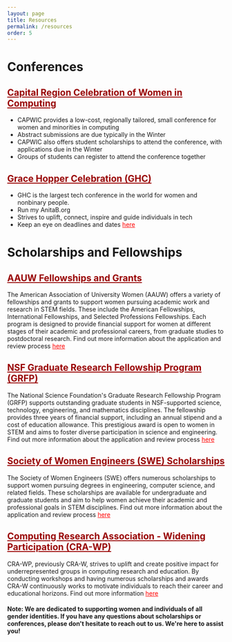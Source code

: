 ```yaml
---
layout: page
title: Resources
permalink: /resources
order: 5
---
```


# Conferences
## <a href="https://capwic.org/" style="color: #990000;;">Capital Region Celebration of Women in Computing</a>
- CAPWIC provides a low-cost, regionally tailored, small conference for women and minorities in computing
- Abstract submissions are due typically in the Winter
- CAPWIC also offers student scholarships to attend the conference, with applications due in the Winter
- Groups of students can register to attend the conference together

## <a href="https://ghc.anitab.org/become-a-speaker" style="color: #990000;;">Grace Hopper Celebration (GHC)</a>
- GHC is the largest tech conference in the world for women and nonbinary people. 
- Run my AnitaB.org 
- Strives to uplift, connect, inspire and guide individuals in tech
- Keep an eye on deadlines and dates <a href="https://ghc.anitab.org/become-a-speaker" style="color: red;">here</a>



# Scholarships and Fellowships
## <a href="https://www.aauw.org/resources/programs/fellowships-grants/" style="color: #990000;;">AAUW Fellowships and Grants</a>
The American Association of University Women (AAUW) offers a variety of fellowships and grants to support women pursuing academic work and research in STEM fields. These include the American Fellowships, International Fellowships, and Selected Professions Fellowships. Each program is designed to provide financial support for women at different stages of their academic and professional careers, from graduate studies to postdoctoral research. Find out more information about the application and review process <a href="https://www.aauw.org/resources/programs/fellowships-grants/" style="color: red;">here</a>


## <a href="https://www.nsfgrfp.org/" style="color: #990000;;">NSF Graduate Research Fellowship Program (GRFP)</a>
The National Science Foundation's Graduate Research Fellowship Program (GRFP) supports outstanding graduate students in NSF-supported science, technology, engineering, and mathematics disciplines. The fellowship provides three years of financial support, including an annual stipend and a cost of education allowance. This prestigious award is open to women in STEM and aims to foster diverse participation in science and engineering. Find out more information about the application and review process <a href="https://www.nsfgrfp.org/" style="color: red;">here</a>



## <a href="https://swe.org/scholarships/" style="color: #990000;;"> Society of Women Engineers (SWE) Scholarships</a>
The Society of Women Engineers (SWE) offers numerous scholarships to support women pursuing degrees in engineering, computer science, and related fields. These scholarships are available for undergraduate and graduate students and aim to help women achieve their academic and professional goals in STEM disciplines. Find out more information about the application and review process <a href="https://swe.org/scholarships/" style="color: red;">here</a>

## <a href="https://cra.org/cra-wp/scholarships-and-awards/" style="color: #990000;;"> Computing Research Association - Widening Participation (CRA-WP)</a>
CRA-WP, previously CRA-W, strives to uplift and create positive impact for underrepresented groups in computing research and education. By conducting workshops and having numerous scholarships and awards CRA-W continuously works to motivate individuals to reach their career and educational horizons. Find out more information <a href="https://cra.org/cra-wp/scholarships-and-awards/" style="color: red;">here</a>


#### Note: We are dedicated to supporting women and individuals of all gender identities. If you have any questions about scholarships or conferences, please don't hesitate to reach out to us. We're here to assist you!





